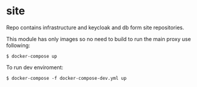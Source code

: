 # site

Repo contains infrastructure and keycloak and db form site repositories.

This module has only images so no need to build to run the main proxy use following:

    $ docker-compose up

To run dev enviroment:

    $ docker-compose -f docker-compose-dev.yml up

